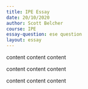 ```yaml
---
title: IPE Essay
date: 20/10/2020
author: Scott Belcher
course: IPE
essay-question: ese question
layout: essay
---
```


content content content

content content content


content content content
